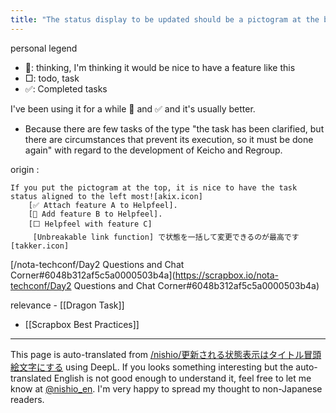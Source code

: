 ```yaml
---
title: "The status display to be updated should be a pictogram at the beginning of the title."
---
```


personal legend
- 🤔: thinking, I'm thinking it would be nice to have a feature like this
- □: todo, task
- ✅: Completed tasks

I've been using it for a while 🤔 and ✅ and it's usually better.
- Because there are few tasks of the type "the task has been clarified, but there are circumstances that prevent its execution, so it must be done again" with regard to the development of Keicho and Regroup.

origin
:

```
If you put the pictogram at the top, it is nice to have the task status aligned to the left most![akix.icon]
	[✅ Attach feature A to Helpfeel].
	[📝 Add feature B to Helpfeel].
	[⬜️ Helpfeel with feature C]
	 [Unbreakable link function] で状態を一括して変更できるのが最高です[takker.icon]
```

[/nota-techconf/Day2 Questions and Chat Corner#6048b312af5c5a0000503b4a](https://scrapbox.io/nota-techconf/Day2 Questions and Chat Corner#6048b312af5c5a0000503b4a)

relevance
    - [[Dragon Task]]

- [[Scrapbox Best Practices]]
---
This page is auto-translated from [/nishio/更新される状態表示はタイトル冒頭絵文字にする](https://scrapbox.io/nishio/更新される状態表示はタイトル冒頭絵文字にする) using DeepL. If you looks something interesting but the auto-translated English is not good enough to understand it, feel free to let me know at [@nishio_en](https://twitter.com/nishio_en). I'm very happy to spread my thought to non-Japanese readers.